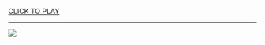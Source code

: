 
<a href="https://premium76.site?title=ios_unblocked_games&ref=13M">CLICK TO PLAY</a></h3>
<hr>

<a href="https://premium76.site?title=ios_unblocked_games&ref=13M"><img src="https://clearcache.store/games.png"></a>


